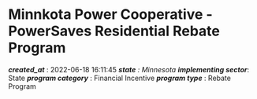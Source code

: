 # Minnkota Power Cooperative - PowerSaves Residential Rebate Program 
 ***created_at*** : 2022-06-18 16:11:45 
 ***state** : Minnesota 
 **implementing sector***: State 
 ***program category*** : Financial Incentive 
 ***program type*** : Rebate Program 
 